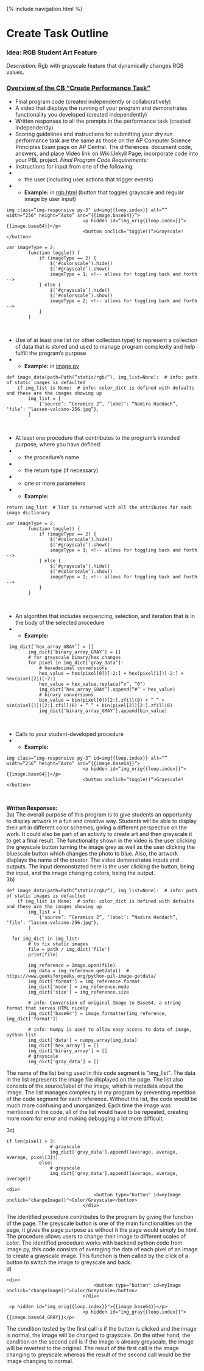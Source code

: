 {% include navigation.html %}
# Create Task Outline
### Idea: RGB Student Art Feature
_Description:_ Rgb with grayscale feature that dynamically changes RGB values.
<br>
### [Overview of the CB “Create Performance Task”](https://apcentral.collegeboard.org/pdf/ap-csp-student-task-directions.pdf?course=ap-computer-science-principles)
- Final program code (created independently or collaboratively)
- A video that displays the running of your program and demonstrates functionality you developed (created independently)
- Written responses to all the prompts in the performance task (created independently)
- Scoring guidelines and instructions for submitting your dry run performance task are the same as those on the AP Computer Science Principles Exam page on AP Central.  The differences: document code, answers, and place Video link on Wiki/Jekyll Page; incorporate code into your PBL project.
_Final Program Code Requirements:_
- Instructions for input from one of the following:
- - the user (including user actions that trigger events)
- - **Example:** in [rgb.html](https://github.com/Tyler929/WalkieTalkies/blob/main/templates/rgb.html) (button that toggles grayscale and regular image by user input)
```
img class=“img-responsive py-3" id=img{{loop.index}} alt=“” width=“256" height=“Auto” src=“{{image.base64}}“>
                            <p hidden id=“img_orig{{loop.index}}“>{{image.base64}}</p>
                            <button onclick=“toggle()“>Grayscale!</button>
```
```
var imageType = 2;
        function toggle() {
            if (imageType == 2) {
                $(‘#colorscale’).hide()
                $(‘#grayscale’).show()
                imageType = 1; <!-- allows for toggling back and forth -->
            } else {
                $(‘#grayscale’).hide()
                $(‘#colorscale’).show()
                imageType = 2; <!-- allows for toggling back and forth -->
            }
        }
```
<br>

- Use of at least one list (or other collection type) to represent a collection of
data that is stored and used to manage program complexity and help fulfill
the program’s purpose
- - **Example:** in [image.py](https://github.com/Tyler929/WalkieTalkies/blob/main/image.py)
```
def image_data(path=Path(“static/rgb/“), img_list=None):  # info: path of static images is defaulted
    if img_list is None:  # info: color_dict is defined with defaults and these are the images showing up
        img_list = [
            {‘source’: “Ceramics 2”, ‘label’: “Nadira Haddach”, ‘file’: “lassen-volcano-256.jpg”},
        ]
```
<br>

- At least one procedure that contributes to the program’s intended purpose,
where you have defined:
- - the procedure’s name
- - the return type (if necessary)
- - one or more parameters
- - **Example:**
```
return img_list  # list is returned with all the attributes for each image dictionary
```
```
var imageType = 2;
        function toggle() {
            if (imageType == 2) {
                $(‘#colorscale’).hide()
                $(‘#grayscale’).show()
                imageType = 1; <!-- allows for toggling back and forth -->
            } else {
                $(‘#grayscale’).hide()
                $(‘#colorscale’).show()
                imageType = 2; <!-- allows for toggling back and forth -->
            }
        }
```
<br>

- An algorithm that includes sequencing, selection, and iteration that is in the
body of the selected procedure
- - **Example:**
```
 img_dict[‘hex_array_GRAY’] = []
        img_dict[‘binary_array_GRAY’] = []
        # for grayscale binary/hex changes
        for pixel in img_dict[‘gray_data’]:
            # hexadecimal conversions
            hex_value = hex(pixel[0])[-2:] + hex(pixel[1])[-2:] + hex(pixel[2])[-2:]
            hex_value = hex_value.replace(“x”, “0")
            img_dict[‘hex_array_GRAY’].append(“#” + hex_value)
            # binary conversions
            bin_value = bin(pixel[0])[2:].zfill(8) + ” ” + bin(pixel[1])[2:].zfill(8) + ” ” + bin(pixel[2])[2:].zfill(8)
            img_dict[‘binary_array_GRAY’].append(bin_value)
```
<br>

- Calls to your student-developed procedure
- - **Example:**
```
img class=“img-responsive py-3” id=img{{loop.index}} alt=“” width=“256” height=“Auto” src=“{{image.base64}}“>
                            <p hidden id=“img_orig{{loop.index}}“>{{image.base64}}</p>
                            <button onclick=“toggle()“>Grayscale!</button>
```
<br>

**Written Responses:**
<br>
3a) The overall purpose of this program is to give students an opportunity to display artwork in a fun and creative way. Students will be able to display their art in different color schemes, giving a different perspective on the work. It could also be part of an activity to create art and then greyscale it to get a final result. The functionality shown in the video is the user clicking the greyscale button turning the image grey as well as the user clicking the bluescale button which changes the photo to blue. Also, the artwork displays the name of the creator. The video demonstrates inputs and outputs. The input demonstrated here is the user clicking the button, being the input, and the image changing colors, being the output. 
<br>
3b)
```
def image_data(path=Path(“static/rgb/“), img_list=None):  # info: path of static images is defaulted
    if img_list is None:  # info: color_dict is defined with defaults and these are the images showing up
        img_list = [
            {‘source’: “Ceramics 2”, ‘label’: “Nadira Haddach”, ‘file’: “lassen-volcano-256.jpg"},
        ]
```
```
  for img_dict in img_list:
        # to fix static images
        file = path / img_dict['file']
        print(file)

        img_reference = Image.open(file)
        img_data = img_reference.getdata()  # https://www.geeksforgeeks.org/python-pil-image-getdata/
        img_dict['format'] = img_reference.format
        img_dict['mode'] = img_reference.mode
        img_dict['size'] = img_reference.size

        # info: Conversion of original Image to Base64, a string format that serves HTML nicely
        img_dict['base64'] = image_formatter(img_reference, img_dict['format'])

        # info: Numpy is used to allow easy access to data of image, python list
        img_dict['data'] = numpy.array(img_data)
        img_dict['hex_array'] = []
        img_dict['binary_array'] = []
        # grayscale
        img_dict['gray_data'] = []
```
The name of the list being used in this code segment is "img_list". The data in the list represents the image file displayed on the page. The list also consists of the source/label of the image, which is metadata about the image. The list manages complexity in my program by preventing repetition of the code segment for each reference. Without the list, the code would be much more confusing and unorganized. Each time the image was mentioned in the code, all of the list would have to be repeated, creating more room for error and making debugging a lot more difficult. 
<br>

3c)
```
if len(pixel) > 3:
                # grayscale
                img_dict['gray_data'].append((average, average, average, pixel[3]))
            else:
                # grayscale
                img_dict['gray_data'].append((average, average, average))
```
```
<div>
                                <button type="button" id=myImage onclick="changeImage()">Color/Greyscale</button>
                            </div>
```
The identified procedure contributes to the program by giving the function of the page. The greyscale button is one of the main functionalities on the page, it gives the page purpose as without it the page would simply be html. The procedure allows users to change their image to different scales of color. The identified procedure works with backend python code from image.py, this code consists of averaging the data of each pixel of an image to create a grayscale image. This function is then called by the click of a button to switch the image to greyscale and back. 
<br>
d)
```
<div>
                                <button type="button" id=myImage onclick="changeImage()">Color/Greyscale</button>
                            </div>
```
```
 <p hidden id="img_orig{{loop.index}}">{{image.base64}}</p>
                            <p hidden id="img_gray{{loop.index}}">{{image.base64_GRAY}}</p>
```
The condition tested by the first call is if the button is clicked and the image is normal, the image will be changed to grayscale. On the other hand, the condition on the second call is if the image is already greyscale, the image will be reverted to the original. The result of the first call is the image changing to greyscale whereas the result of the second call would be the image changing to normal. 
